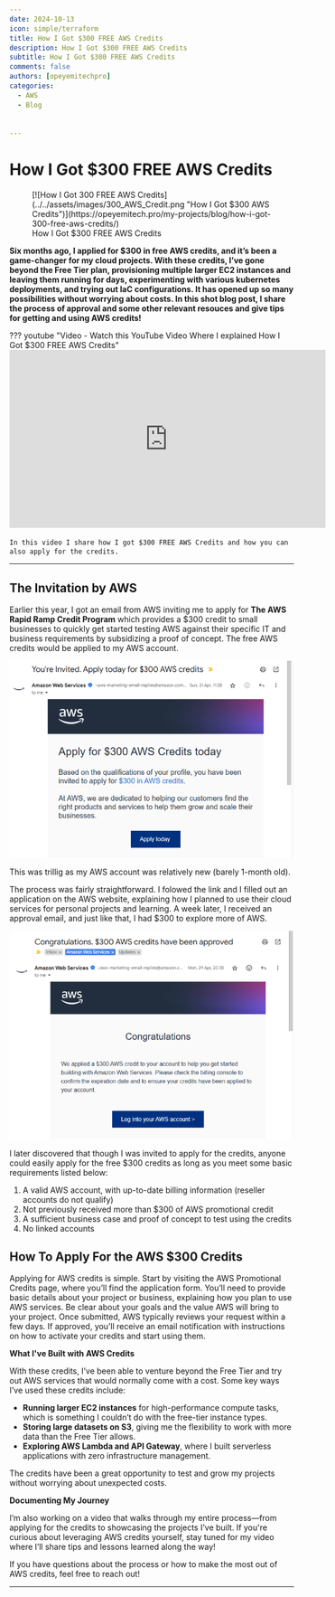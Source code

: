 ```yaml
---
date: 2024-10-13
icon: simple/terraform
title: How I Got $300 FREE AWS Credits
description: How I Got $300 FREE AWS Credits 
subtitle: How I Got $300 FREE AWS Credits
comments: false
authors: [opeyemitechpro]
categories:
  - AWS
  - Blog
  

---
```


# How I Got $300 FREE AWS Credits

<figure markdown="span">
  [![How I Got 300 FREE AWS Credits](../../assets/images/300_AWS_Credit.png "How I Got $300 AWS Credits")](https://opeyemitech.pro/my-projects/blog/how-i-got-300-free-aws-credits/)
  <figcaption>How I Got $300 FREE AWS Credits</figcaption>
</figure>

__Six months ago, I applied for $300 in free AWS credits, and it’s been a game-changer for my cloud projects. With these credits, I’ve gone beyond the Free Tier plan, provisioning multiple larger EC2 instances and leaving them running for days, experimenting with various kubernetes deployments, and trying out IaC configurations. It has opened up so many possibilities without worrying about costs. In this shot blog post, I share the process of approval and some other relevant resouces and give tips for getting and using AWS credits!__
<!-- more -->


??? youtube "Video - Watch this YouTube Video Where I explained How I Got $300 FREE AWS Credits"
    <iframe width="560" height="315" src="https://www.youtube-nocookie.com/embed/NY7DHvo1XVM?si=KfN1qCMItT-M3QCE" title="YouTube video player" frameborder="0" allow="accelerometer; autoplay; clipboard-write; encrypted-media; gyroscope; picture-in-picture; web-share" referrerpolicy="strict-origin-when-cross-origin" allowfullscreen></iframe>

    In this video I share how I got $300 FREE AWS Credits and how you can also apply for the credits.

---

## The Invitation by AWS

Earlier this year, I got an email from AWS inviting me to apply for __The AWS Rapid Ramp Credit Program__ which provides a $300 credit to small businesses to quickly get started testing AWS against their specific IT and business requirements by subsidizing a proof of concept.  The free AWS credits would be applied to my AWS account. 

![AWS Invitation Email](../../assets/images/AWS_300_invited.png "AWS Invitation Email")

This was trillig as my AWS account was relatively new (barely 1-month old). 

The process was fairly straightforward. I folowed the link and I filled out an application on the AWS website, explaining how I planned to use their cloud services for personal projects and learning. A week later, I received an approval email, and just like that, I had $300 to explore more of AWS.

![AWS Congrats Email](../../assets/images/AWS_congrats.png "AWS Congrats Email")

I later discovered that though I was invited to apply for the credits, anyone could easily apply for the free $300 credits as long as you meet some basic requirements listed below:

1. A valid AWS account, with up-to-date billing information (reseller accounts do not qualify)
2. Not previously received more than $300 of AWS promotional credit
3. A sufficient business case and proof of concept to test using the credits
4. No linked accounts

## How To Apply For the AWS $300 Credits

Applying for AWS credits is simple. Start by visiting the AWS Promotional Credits page, where you’ll find the application form. You’ll need to provide basic details about your project or business, explaining how you plan to use AWS services. Be clear about your goals and the value AWS will bring to your project. Once submitted, AWS typically reviews your request within a few days. If approved, you’ll receive an email notification with instructions on how to activate your credits and start using them.


**What I've Built with AWS Credits**

With these credits, I’ve been able to venture beyond the Free Tier and try out AWS services that would normally come with a cost. Some key ways I’ve used these credits include:
- **Running larger EC2 instances** for high-performance compute tasks, which is something I couldn’t do with the free-tier instance types.
- **Storing large datasets on S3**, giving me the flexibility to work with more data than the Free Tier allows.
- **Exploring AWS Lambda and API Gateway**, where I built serverless applications with zero infrastructure management.

The credits have been a great opportunity to test and grow my projects without worrying about unexpected costs.

**Documenting My Journey**

I’m also working on a video that walks through my entire process—from applying for the credits to showcasing the projects I’ve built. If you're curious about leveraging AWS credits yourself, stay tuned for my video where I’ll share tips and lessons learned along the way!

If you have questions about the process or how to make the most out of AWS credits, feel free to reach out!

---

